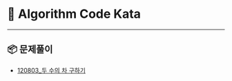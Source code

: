 # 📌 Algorithm Code Kata
---
## 📦 문제풀이

- [120803_두 수의 차 구하기](https://github.com/HJY8682/Algorithm-Code-Kata/commit/616d22fd26c524640e9078d96da48f96b790ab36)

